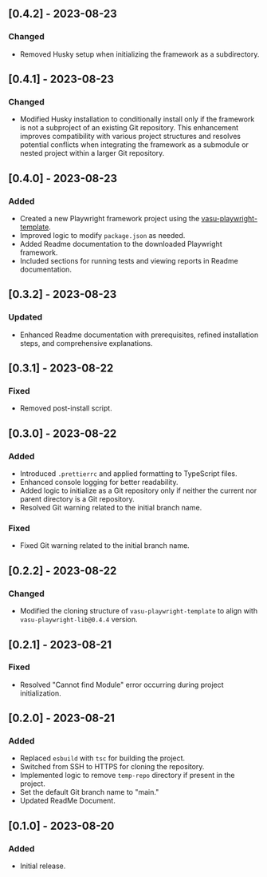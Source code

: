 ## [0.4.2] - 2023-08-23

### Changed

- Removed Husky setup when initializing the framework as a subdirectory.

## [0.4.1] - 2023-08-23

### Changed

- Modified Husky installation to conditionally install only if the framework is not a subproject of an existing Git repository. This enhancement improves compatibility with various project structures and resolves potential conflicts when integrating the framework as a submodule or nested project within a larger Git repository.

## [0.4.0] - 2023-08-23

### Added

- Created a new Playwright framework project using the [vasu-playwright-template](https://github.com/vasu31dev/playwright-ts-template).
- Improved logic to modify `package.json` as needed.
- Added Readme documentation to the downloaded Playwright framework.
- Included sections for running tests and viewing reports in Readme documentation.

## [0.3.2] - 2023-08-23

### Updated

- Enhanced Readme documentation with prerequisites, refined installation steps, and comprehensive explanations.

## [0.3.1] - 2023-08-22

### Fixed

- Removed post-install script.

## [0.3.0] - 2023-08-22

### Added

- Introduced `.prettierrc` and applied formatting to TypeScript files.
- Enhanced console logging for better readability.
- Added logic to initialize as a Git repository only if neither the current nor parent directory is a Git repository.
- Resolved Git warning related to the initial branch name.

### Fixed

- Fixed Git warning related to the initial branch name.

## [0.2.2] - 2023-08-22

### Changed

- Modified the cloning structure of `vasu-playwright-template` to align with `vasu-playwright-lib@0.4.4` version.

## [0.2.1] - 2023-08-21

### Fixed

- Resolved "Cannot find Module" error occurring during project initialization.

## [0.2.0] - 2023-08-21

### Added

- Replaced `esbuild` with `tsc` for building the project.
- Switched from SSH to HTTPS for cloning the repository.
- Implemented logic to remove `temp-repo` directory if present in the project.
- Set the default Git branch name to "main."
- Updated ReadMe Document.

## [0.1.0] - 2023-08-20

### Added

- Initial release.
